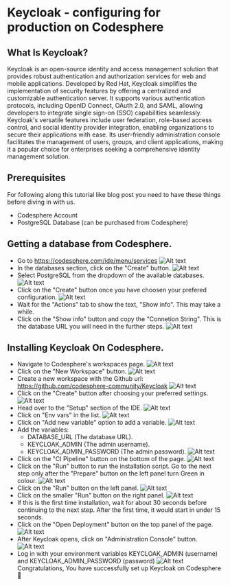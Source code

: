 # Keycloak - configuring for production on Codesphere

## What Is Keycloak?
Keycloak is an open-source identity and access management solution that provides robust authentication and authorization services for web and mobile applications. Developed by Red Hat, Keycloak simplifies the implementation of security features by offering a centralized and customizable authentication server. It supports various authentication protocols, including OpenID Connect, OAuth 2.0, and SAML, allowing developers to integrate single sign-on (SSO) capabilities seamlessly. Keycloak's versatile features include user federation, role-based access control, and social identity provider integration, enabling organizations to secure their applications with ease. Its user-friendly administration console facilitates the management of users, groups, and client applications, making it a popular choice for enterprises seeking a comprehensive identity management solution.

## Prerequisites
For following along this tutorial like blog post you need to have these things before diving in with us.

- Codesphere Account
- PostgreSQL Database (can be purchased from Codesphere)

## Getting a database from Codesphere.
- Go to https://codesphere.com/ide/menu/services
![Alt text](<images/db (2).jpg>)
- In the databases section, click on the "Create" button.
![Alt text](<images/db (3).jpg>)
- Select PostgreSQL from the dropdown of the available databases.
![Alt text](<images/db (4).jpg>)
- Click on the "Create" button once you have choosen your prefered configuration.
![Alt text](<images/db (5).jpg>)
- Wait for the "Actions" tab to show the text, "Show info". This may take a while.
- Click on the "Show info" button and copy the "Connetion String". This is the database URL you will need in the further steps.
![Alt text](<images/db (6).jpg>)

## Installing Keycloak On Codesphere.
- Navigate to Codesphere's workspaces page.
![Alt text](<images/setting_up_workspace (2).jpg>)
- Click on the "New Workspace" button.
![Alt text](<images/setting_up_workspace (3).jpg>)
- Create a new workspace with the Github url: https://github.com/codesphere-community/Keycloak
![Alt text](<images/setting_up_workspace (4).jpg>)
- Click on the "Create" button after choosing your preferred settings.
![Alt text](<images/setting_up_workspace (1).jpg>)
- Head over to the "Setup" section of the IDE.
![Alt text](<images/method.jpg>)
- Click on "Env vars" in the list.
![Alt text](<images/method (1).jpg>)
- Click on "Add new variable" option to add a variable.
![Alt text](images/step.jpg)
- Add the variables:
   - DATABASE_URL (The database URL).
   - KEYCLOAK_ADMIN (The admin username).
   - KEYCLOAK_ADMIN_PASSWORD (The admin password).
   ![Alt text](images/utils_frame.png)
- Click on the "CI Pipeline" button on the bottom of the page.
![Alt text](<images/step (2).jpg>)
- Click on the "Run" button to run the installation script. Go to the next step only after the "Prepare" button on the left panel turn Green in colour.
![Alt text](<images/step (3).jpg>)
- Click on the "Run" button on the left panel.
![Alt text](<images/step (4).jpg>)
- Click on the smaller "Run" button on the right panel.
![Alt text](<images/step (5).jpg>)
- If this is the first time installation, wait for about 30 seconds before continuing to the next step. After the first time, it would start in under 15 seconds.
- Click on the "Open Deployment" button on the top panel of the page.
![Alt text](<images/step (7).jpg>)
- After Keycloak opens, click on "Administration Console" button.
![Alt text](<images/step (8).jpg>)
- Log in with your environment variables KEYCLOAK_ADMIN (username) and KEYCLOAK_ADMIN_PASSWORD (password)
![Alt text](<images/step (9).jpg>)
Congratulations, You have successfully set up Keycloak on Codesphere 🎉
